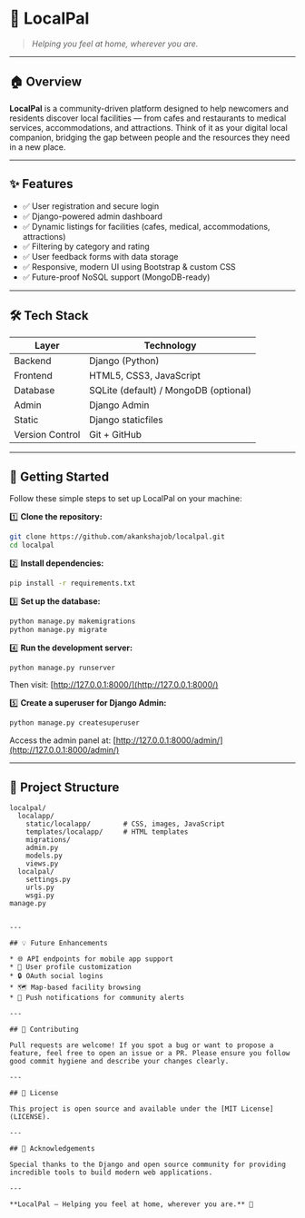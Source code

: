 
# 🌟 LocalPal

> _Helping you feel at home, wherever you are._

---

## 🏠 Overview

**LocalPal** is a community-driven platform designed to help newcomers and residents discover local facilities — from cafes and restaurants to medical services, accommodations, and attractions. Think of it as your digital local companion, bridging the gap between people and the resources they need in a new place.

---

## ✨ Features

- ✅ User registration and secure login
- ✅ Django-powered admin dashboard
- ✅ Dynamic listings for facilities (cafes, medical, accommodations, attractions)
- ✅ Filtering by category and rating
- ✅ User feedback forms with data storage
- ✅ Responsive, modern UI using Bootstrap & custom CSS
- ✅ Future-proof NoSQL support (MongoDB-ready)

---

## 🛠 Tech Stack

| Layer     | Technology                            |
|-----------|---------------------------------------|
| Backend   | Django (Python)                       |
| Frontend  | HTML5, CSS3, JavaScript               |
| Database  | SQLite (default) / MongoDB (optional) |
| Admin     | Django Admin                          |
| Static    | Django staticfiles                    |
| Version Control | Git + GitHub                    |

---

## 🚀 Getting Started

Follow these simple steps to set up LocalPal on your machine:

1️⃣ **Clone the repository:**

```bash
git clone https://github.com/akankshajob/localpal.git
cd localpal
````

2️⃣ **Install dependencies:**

```bash
pip install -r requirements.txt
```

3️⃣ **Set up the database:**

```bash
python manage.py makemigrations
python manage.py migrate
```

4️⃣ **Run the development server:**

```bash
python manage.py runserver
```

Then visit: [http://127.0.0.1:8000/](http://127.0.0.1:8000/)

5️⃣ **Create a superuser for Django Admin:**

```bash
python manage.py createsuperuser
```

Access the admin panel at: [http://127.0.0.1:8000/admin/](http://127.0.0.1:8000/admin/)

---

## 📂 Project Structure

```
localpal/
  localapp/
    static/localapp/        # CSS, images, JavaScript
    templates/localapp/     # HTML templates
    migrations/
    admin.py
    models.py
    views.py
  localpal/
    settings.py
    urls.py
    wsgi.py
manage.py


---

## 💡 Future Enhancements

* 🌐 API endpoints for mobile app support
* 🎯 User profile customization
* 🔒 OAuth social logins
* 🗺️ Map-based facility browsing
* 📨 Push notifications for community alerts

---

## 🤝 Contributing

Pull requests are welcome! If you spot a bug or want to propose a feature, feel free to open an issue or a PR. Please ensure you follow good commit hygiene and describe your changes clearly.

---

## 📄 License

This project is open source and available under the [MIT License](LICENSE).

---

## 🙏 Acknowledgements

Special thanks to the Django and open source community for providing incredible tools to build modern web applications.

---

**LocalPal — Helping you feel at home, wherever you are.** 🏡

